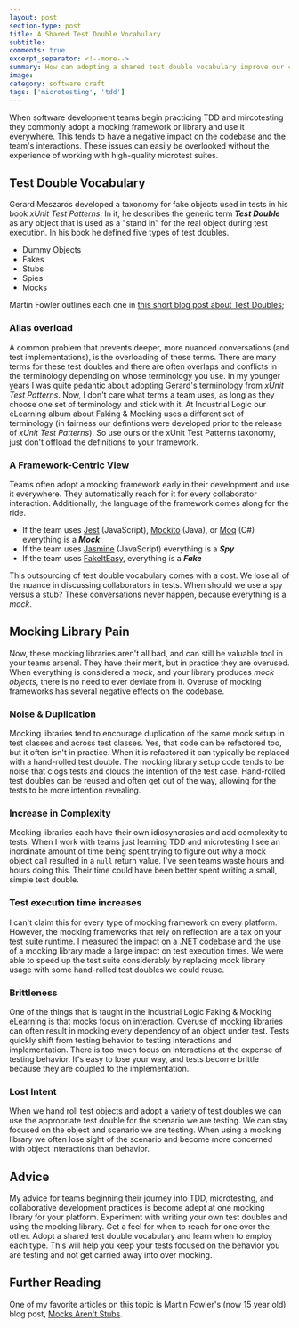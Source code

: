```yaml
---
layout: post
section-type: post
title: A Shared Test Double Vocabulary
subtitle: 
comments: true
excerpt_separator: <!--more-->
summary: How can adopting a shared test double vocabulary improve our code and our interactions?
image: 
category: software craft
tags: ['microtesting', 'tdd']
---
```


When software development teams begin practicing TDD and mircotesting they commonly adopt a mocking framework or library and use it everywhere. This tends to have a negative impact on the codebase and the team's interactions. These issues can easily be overlooked without the experience of working with high-quality microtest suites. 

## Test Double Vocabulary
Gerard Meszaros developed a taxonomy for fake objects used in tests in his book _xUnit Test Patterns_. In it, he describes the generic term **_Test Double_** as any object that is used as a "stand in" for the real object during test execution. In his book he defined five types of test doubles. 
- Dummy Objects
- Fakes
- Stubs
- Spies
- Mocks

Martin Fowler outlines each one in [this short blog post about Test Doubles](https://martinfowler.com/bliki/TestDouble.html);

### Alias overload
A common problem that prevents deeper, more nuanced conversations (and test implementations), is the overloading of these terms. There are many terms for these test doubles and there are often overlaps and conflicts in the terminology depending on whose terminology you use. In my younger years I was quite pedantic about adopting Gerard's terminology from _xUnit Test Patterns_. Now, I don't care what terms a team uses, as long as they choose one set of terminology and stick with it. At Industrial Logic our eLearning album about Faking & Mocking uses a different set of terminology (in fairness our defintions were developed prior to the release of _xUnit Test Patterns_). So use ours or the xUnit Test Patterns taxonomy, just don't offload the definitions to your framework.

### A Framework-Centric View
Teams often adopt a mocking framework early in their development and use it everywhere. They automatically reach for it for every collaborator interaction. Additionally, the language of the framework comes along for the ride.  
- If the team uses [Jest](https://jestjs.io/) (JavaScript), [Mockito](https://site.mockito.org/) (Java), or [Moq](https://github.com/moq/moq4) (C#) everything is a _**Mock**_
- If the team uses [Jasmine](https://jasmine.github.io/) (JavaScript) everything is a _**Spy**_
- If the team uses [FakeItEasy](https://fakeiteasy.github.io/), everything is a _**Fake**_

This outsourcing of test double vocabulary comes with a cost. We lose all of the nuance in discussing collaborators in tests. When should we use a spy versus a stub? These conversations never happen, because everything is a _mock_.

## Mocking Library Pain

Now, these mocking libraries aren't all bad, and can still be valuable tool in your teams arsenal. They have their merit, but in practice they are overused. When everything is considered a _mock_, and your library produces _mock objects_, there is no need to ever deviate from it. Overuse of mocking frameworks has several negative effects on the codebase. 

### Noise & Duplication
Mocking libraries tend to encourage duplication of the same mock setup in test classes and across test classes. Yes, that code can be refactored too, but it often isn't in practice. When it is refactored it can typically be replaced with a hand-rolled test double. The mocking library setup code tends to be noise that clogs tests and clouds the intention of the test case. Hand-rolled test doubles can be reused and often get out of the way, allowing for the tests to be more intention revealing.


### Increase in Complexity
Mocking libraries each have their own idiosyncrasies and add complexity to tests. When I work with teams just learning TDD and microtesting I see an inordinate amount of time being spent trying to figure out why a mock object call resulted in a `null` return value. I've seen teams waste hours and hours doing this. Their time could have been better spent writing a small, simple test double. 

### Test execution time increases
I can't claim this for every type of mocking framework on every platform. However, the mocking frameworks that rely on reflection are a tax on your test suite runtime. I measured the impact on a .NET codebase and the use of a mocking library made a large impact on test execution times. We were able to speed up the test suite considerably by replacing mock library usage with some hand-rolled test doubles we could reuse. 

### Brittleness
 One of the things that is taught in the Industrial Logic Faking & Mocking eLearning is that mocks focus on interaction. Overuse of mocking libraries can often result in mocking every dependency of an object under test. Tests quickly shift from testing behavior to testing interactions and implementation. There is too much focus on interactions at the expense of testing behavior. It's easy to lose your way, and tests become brittle because they are coupled to the implementation.

### Lost Intent 
When we hand roll test objects and adopt a variety of test doubles we can use the appropriate test double for the scenario we are testing. We can stay focused on the object and scenario we are testing. When using a mocking library we often lose sight of the scenario and become more concerned with object interactions than behavior. 

## Advice
My advice for teams beginning their journey into TDD, microtesting, and collaborative development practices is become adept at one mocking library for your platform. Experiment with writing your own test doubles and using the mocking library. Get a feel for when to reach for one over the other. Adopt a shared test double vocabulary and learn when to employ each type. This will help you keep your tests focused on the behavior you are testing and not get carried away into over mocking.

## Further Reading
One of my favorite articles on this topic is Martin Fowler's (now 15 year old) blog post, [Mocks Aren't Stubs](https://martinfowler.com/articles/mocksArentStubs.html).